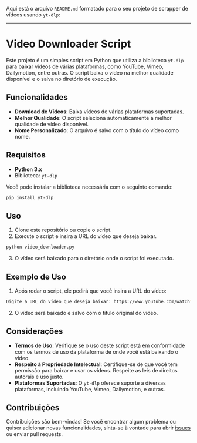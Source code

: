 Aqui está o arquivo `README.md` formatado para o seu projeto de scrapper de vídeos usando `yt-dlp`:

---

# Video Downloader Script

Este projeto é um simples script em Python que utiliza a biblioteca `yt-dlp` para baixar vídeos de várias plataformas, como YouTube, Vimeo, Dailymotion, entre outras. O script baixa o vídeo na melhor qualidade disponível e o salva no diretório de execução.

## Funcionalidades
- **Download de Vídeos**: Baixa vídeos de várias plataformas suportadas.
- **Melhor Qualidade**: O script seleciona automaticamente a melhor qualidade de vídeo disponível.
- **Nome Personalizado**: O arquivo é salvo com o título do vídeo como nome.

## Requisitos
- **Python 3.x**
- Biblioteca: `yt-dlp`

Você pode instalar a biblioteca necessária com o seguinte comando:

```bash
pip install yt-dlp
```

## Uso
1. Clone este repositório ou copie o script.
2. Execute o script e insira a URL do vídeo que deseja baixar.
   
```bash
python video_downloader.py
```

3. O vídeo será baixado para o diretório onde o script foi executado.

## Exemplo de Uso

1. Após rodar o script, ele pedirá que você insira a URL do vídeo:

```bash
Digite a URL do vídeo que deseja baixar: https://www.youtube.com/watch?v=example
```

2. O vídeo será baixado e salvo com o título original do vídeo.

## Considerações
- **Termos de Uso**: Verifique se o uso deste script está em conformidade com os termos de uso da plataforma de onde você está baixando o vídeo.
- **Respeito à Propriedade Intelectual**: Certifique-se de que você tem permissão para baixar e usar os vídeos. Respeite as leis de direitos autorais e uso justo.
- **Plataformas Suportadas**: O `yt-dlp` oferece suporte a diversas plataformas, incluindo YouTube, Vimeo, Dailymotion, e outras.

## Contribuições
Contribuições são bem-vindas! Se você encontrar algum problema ou quiser adicionar novas funcionalidades, sinta-se à vontade para abrir [issues](https://github.com/seuusuario/seu-repositorio/issues) ou enviar pull requests.
